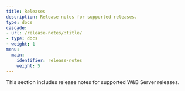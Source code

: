 ```yaml
---
title: Releases
description: Release notes for supported releases.
type: docs
cascade:
- url: /release-notes/:title/
- type: docs
- weight: 1
menu:
  main:
    identifier: release-notes
    weight: 5
---
```

This section includes release notes for supported W&B Server releases.